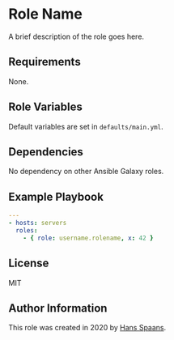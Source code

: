 # Role Name

A brief description of the role goes here.

## Requirements

None.

## Role Variables

Default variables are set in `defaults/main.yml`.

## Dependencies

No dependency on other Ansible Galaxy roles.

## Example Playbook

```yaml
---
- hosts: servers
  roles:
    - { role: username.rolename, x: 42 }
```

## License

MIT

## Author Information

This role was created in 2020 by [Hans Spaans](https://github.com/hspaans).
